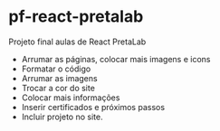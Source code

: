 # pf-react-pretalab
Projeto final aulas de React PretaLab

- Arrumar as páginas, colocar mais imagens e icons
- Formatar o código
- Arrumar as imagens
- Trocar a cor do site
- Colocar mais informações
- Inserir certificados e próximos passos
- Incluir projeto no site.
